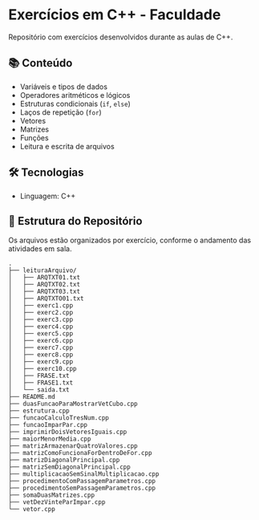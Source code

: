 # Exercícios em C++ - Faculdade

Repositório com exercícios desenvolvidos durante as aulas de C++.

## 📚 Conteúdo

- Variáveis e tipos de dados
- Operadores aritméticos e lógicos
- Estruturas condicionais (`if`, `else`)
- Laços de repetição (`for`)
- Vetores
- Matrizes
- Funções
- Leitura e escrita de arquivos

## 🛠️ Tecnologias

- Linguagem: C++

## 📁 Estrutura do Repositório

Os arquivos estão organizados por exercício, conforme o andamento das atividades em sala.

```plaintext
.
├── leituraArquivo/
│   ├── ARQTXT01.txt
│   ├── ARQTXT02.txt
│   ├── ARQTXT03.txt
│   ├── ARQTXTO01.txt
│   ├── exerc1.cpp
│   ├── exerc2.cpp
│   ├── exerc3.cpp
│   ├── exerc4.cpp
│   ├── exerc5.cpp
│   ├── exerc6.cpp
│   ├── exerc7.cpp
│   ├── exerc8.cpp
│   ├── exerc9.cpp
│   ├── exerc10.cpp
│   ├── FRASE.txt
│   ├── FRASE1.txt
│   └── saida.txt
├── README.md
├── duasFuncaoParaMostrarVetCubo.cpp
├── estrutura.cpp
├── funcaoCalculoTresNum.cpp
├── funcaoImparPar.cpp
├── imprimirDoisVetoresIguais.cpp
├── maiorMenorMedia.cpp
├── matrizArmazenarQuatroValores.cpp
├── matrizComoFuncionaForDentroDeFor.cpp
├── matrizDiagonalPrincipal.cpp
├── matrizSemDiagonalPrincipal.cpp
├── multiplicacaoSemSinalMultiplicacao.cpp
├── procedimentoComPassagemParametros.cpp
├── procedimentoSemPassagemParametros.cpp
├── somaDuasMatrizes.cpp
├── vetDezVinteParImpar.cpp
└── vetor.cpp
